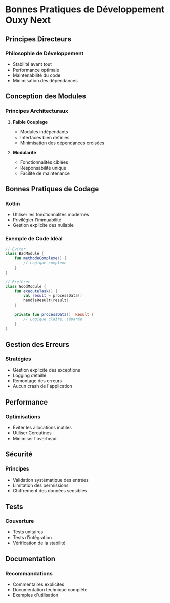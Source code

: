 # Bonnes Pratiques de Développement Ouxy Next

## Principes Directeurs

### Philosophie de Développement
- Stabilité avant tout
- Performance optimale
- Maintenabilité du code
- Minimisation des dépendances

## Conception des Modules

### Principes Architecturaux
1. **Faible Couplage**
   - Modules indépendants
   - Interfaces bien définies
   - Minimisation des dépendances croisées

2. **Modularité**
   - Fonctionnalités ciblées
   - Responsabilité unique
   - Facilité de maintenance

## Bonnes Pratiques de Codage

### Kotlin
- Utiliser les fonctionnalités modernes
- Privilégier l'immuabilité
- Gestion explicite des nullable

### Exemple de Code Idéal
```kotlin
// Éviter
class BadModule {
    fun methodeComplexe() {
        // Logique complexe
    }
}

// Préférer
class GoodModule {
    fun executeTask() {
        val result = processData()
        handleResult(result)
    }

    private fun processData(): Result {
        // Logique claire, séparée
    }
}
```

## Gestion des Erreurs

### Stratégies
- Gestion explicite des exceptions
- Logging détaillé
- Remontage des erreurs
- Aucun crash de l'application

## Performance

### Optimisations
- Éviter les allocations inutiles
- Utiliser Coroutines
- Minimiser l'overhead

## Sécurité

### Principes
- Validation systématique des entrées
- Limitation des permissions
- Chiffrement des données sensibles

## Tests

### Couverture
- Tests unitaires
- Tests d'intégration
- Vérification de la stabilité

## Documentation

### Recommandations
- Commentaires explicites
- Documentation technique complète
- Exemples d'utilisation

